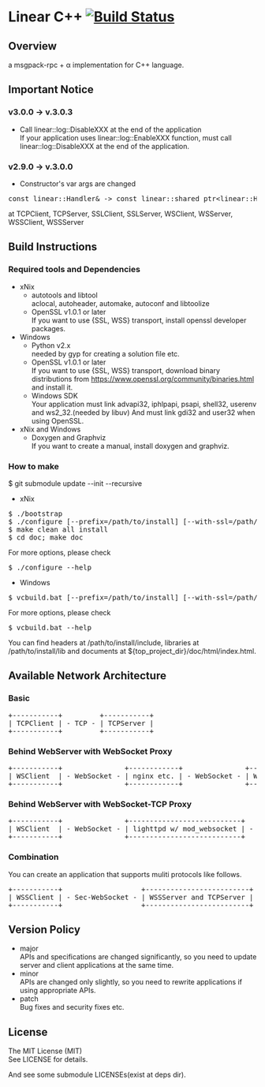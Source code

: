 # Linear C++ [![Build Status](https://travis-ci.org/linear-rpc/linear-cpp.svg?branch=master)](https://travis-ci.org/linear-rpc/linear-cpp)

## Overview

a msgpack-rpc + α implementation for C++ language.

## Important Notice
### v3.0.0 -> v.3.0.3
* Call linear::log::DisableXXX at the end of the application<br>
If your application uses linear::log::EnableXXX function, must call linear::log::DisableXXX at the end of the application. 

### v2.9.0 -> v.3.0.0
* Constructor's var args are changed<br>
<pre class="fragment">
const linear::Handler& -&gt; const linear::shared_ptr&lt;linear::Handler&gt;&
</pre>
at TCPClient, TCPServer, SSLClient, SSLServer, WSClient, WSServer, WSSClient, WSSServer

## Build Instructions
### Required tools and Dependencies
* xNix
  * autotools and libtool<br>
    aclocal, autoheader, automake, autoconf and libtoolize
  * OpenSSL v1.0.1 or later<br>
    If you want to use {SSL, WSS} transport,
    install openssl developer packages.
* Windows
  * Python v2.x<br>
    needed by gyp for creating a solution file etc.<br>
  * OpenSSL v1.0.1 or later<br>
    If you want to use {SSL, WSS} transport,
    download binary distributions from https://www.openssl.org/community/binaries.html and install it.<br>
  * Windows SDK<br>
    Your application must link advapi32, iphlpapi, psapi, shell32, userenv and ws2_32.(needed by libuv)
    And must link gdi32 and user32 when using OpenSSL.
* xNix and Windows
  * Doxygen and Graphviz<br>
    If you want to create a manual, install doxygen and graphviz.

### How to make
$ git submodule update --init --recursive
* xNix<br>
<pre class="fragment">
$ ./bootstrap
$ ./configure [--prefix=/path/to/install] [--with-ssl=/path/to/OpenSSL]
$ make clean all install
$ cd doc; make doc
</pre>
For more options, please check
<pre class="fragment">
$ ./configure --help
</pre>
* Windows<br>
<pre class="fragment">
$ vcbuild.bat [--prefix=/path/to/install] [--with-ssl=/path/to/OpenSSL] [shared]
</pre>
For more options, please check
<pre class="fragment">
$ vcbuild.bat --help
</pre>
You can find headers at /path/to/install/include,
libraries at /path/to/install/lib
and documents at ${top\_project\_dir}/doc/html/index.html.<br>

## Available Network Architecture
### Basic
<pre class="fragment">
+-----------+         +-----------+
| TCPClient | - TCP - | TCPServer |
+-----------+         +-----------+
</pre>

### Behind WebServer with WebSocket Proxy
<pre class="fragment">
+-----------+               +------------+               +----------+
| WSClient  | - WebSocket - | nginx etc. | - WebSocket - | WSServer |
+-----------+               +------------+               +----------+
</pre>

### Behind WebServer with WebSocket-TCP Proxy
<pre class="fragment">
+-----------+               +---------------------------+         +-----------+
| WSClient  | - WebSocket - | lighttpd w/ mod_websocket | - TCP - | TCPServer |
+-----------+               +---------------------------+         +-----------+
</pre>

### Combination
You can create an application that supports muliti protocols like follows.
<pre class="fragment">
+-----------+                   +-------------------------+         +-----------+
| WSSClient | - Sec-WebSocket - | WSSServer and TCPServer | - TCP - | TCPClient |
+-----------+                   +-------------------------+         +-----------+
</pre>

## Version Policy
* major<br>
  APIs and specifications are changed significantly,
  so you need to update server and client applications at the same time.
* minor<br>
  APIs are changed only slightly,
  so you need to rewrite applications if using appropriate APIs.
* patch<br>
  Bug fixes and security fixes etc.

## License
The MIT License (MIT)  
See LICENSE for details.  

And see some submodule LICENSEs(exist at deps dir).
